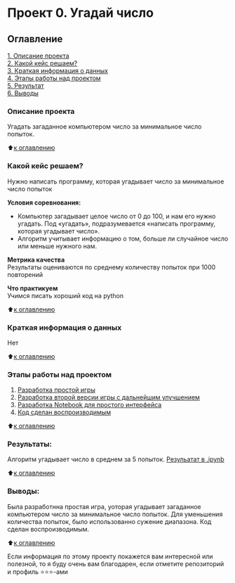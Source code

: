 # Проект 0. Угадай число

## Оглавление  
[1. Описание проекта](https://github.com/FedroVedro/SkillFactoryDS/tree/master/project_0#описание-проекта)  
[2. Какой кейс решаем?](https://github.com/FedroVedro/SkillFactoryDS/tree/master/project_0#какой-кейс-решаем)  
[3. Краткая информация о данных](https://github.com/FedroVedro/SkillFactoryDS/tree/master/project_0#краткая-информация-о-данных)  
[4. Этапы работы над проектом](https://github.com/FedroVedro/SkillFactoryDS/tree/master/project_0#этапы-работы-над-проектом)  
[5. Результат](https://github.com/FedroVedro/SkillFactoryDS/tree/master/project_0#результаты)    
[6. Выводы](https://github.com/FedroVedro/SkillFactoryDS/tree/master/project_0#выводы) 

### Описание проекта    
Угадать загаданное компьютером число за минимальное число попыток.

:arrow_up:[к оглавлению](https://github.com/FedroVedro/SkillFactoryDS/tree/master/project_0#оглавление)


### Какой кейс решаем?    
Нужно написать программу, которая угадывает число за минимальное число попыток

**Условия соревнования:**  
- Компьютер загадывает целое число от 0 до 100, и нам его нужно угадать. Под «угадать», подразумевается «написать программу, которая угадывает число».
- Алгоритм учитывает информацию о том, больше ли случайное число или меньше нужного нам.

**Метрика качества**     
Результаты оцениваются по среднему количеству попыток при 1000 повторений

**Что практикуем**     
Учимся писать хороший код на python

:arrow_up:[к оглавлению](https://github.com/FedroVedro/SkillFactoryDS/tree/master/project_0#оглавление)

### Краткая информация о данных
Нет
  
:arrow_up:[к оглавлению](https://github.com/FedroVedro/SkillFactoryDS/tree/master/project_0#оглавление)


### Этапы работы над проектом  
1. [Разработка простой игры](https://github.com/FedroVedro/SkillFactoryDS/blob/master/project_0/game.py)
2. [Разработка второй версии игры с дальнейшим улучшением](https://github.com/FedroVedro/SkillFactoryDS/blob/master/project_0/game_v2.py)
3. [Разработка Notebook для простого интерфейса](https://github.com/FedroVedro/SkillFactoryDS/blob/master/project_0/game.ipynb)
4. [Код сделан воспроизводимым](https://github.com/FedroVedro/SkillFactoryDS/blob/master/project_0/requirements.txt)

:arrow_up:[к оглавлению](https://github.com/FedroVedro/SkillFactoryDS/tree/master/project_0#оглавление)


### Результаты:  
Алгоритм угадывает число в среднем за 5 попыток.
[Резульатат в .ipynb](https://github.com/FedroVedro/SkillFactoryDS/blob/master/project_0/game.ipynb)


:arrow_up:[к оглавлению](https://github.com/FedroVedro/SkillFactoryDS/tree/master/project_0#оглавление)


### Выводы:  
Была разработнна простая игра, уоторая угадывает загаданное компьютером число за минимальное число попыток. Для уменьшения количества попыток, было использованно сужение диапазона. Код сделан воспроизводимым. 

:arrow_up:[к оглавлению](https://github.com/FedroVedro/SkillFactoryDS/tree/master/project_0#оглавление)


Если информация по этому проекту покажется вам интересной или полезной, то я буду очень вам благодарен, если отметите репозиторий и профиль ⭐️⭐️⭐️-ами